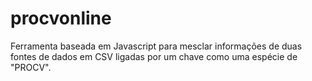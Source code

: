 # procvonline

Ferramenta baseada em Javascript para mesclar informações de duas fontes de dados em CSV ligadas por um chave como uma espécie de "PROCV".
